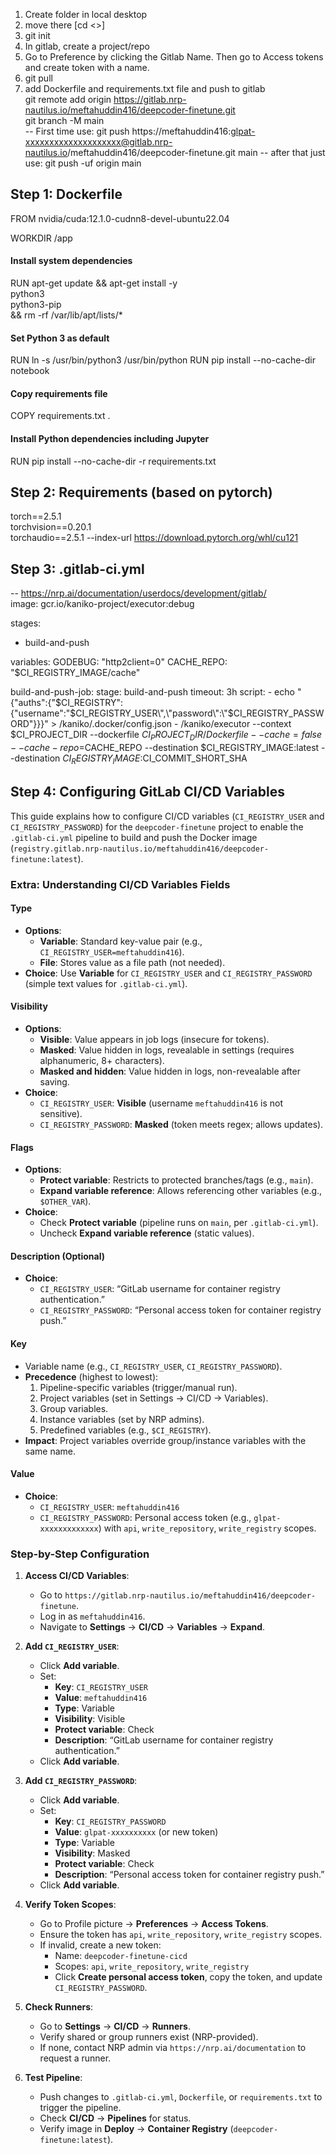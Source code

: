 1. Create folder in local desktop
2. move there [cd <>]
3. git init
4. In gitlab, create a project/repo
5. Go to Preference by clicking the Gitlab Name. Then go to Access tokens and create token with a name.
6. git pull <repo>
7. add Dockerfile and requirements.txt file and push to gitlab <br>
   git remote add origin https://gitlab.nrp-nautilus.io/meftahuddin416/deepcoder-finetune.git <br>
   git branch -M main <br>
   -- First time use:  git push https://meftahuddin416:glpat-xxxxxxxxxxxxxxxxxxxx@gitlab.nrp-nautilus.io/meftahuddin416/deepcoder-finetune.git main
   -- after that just use: git push -uf origin main <br> 
   
## Step 1: Dockerfile
FROM nvidia/cuda:12.1.0-cudnn8-devel-ubuntu22.04

WORKDIR /app

#### Install system dependencies
RUN apt-get update && apt-get install -y \
    python3 \
    python3-pip \
    && rm -rf /var/lib/apt/lists/*

#### Set Python 3 as default
RUN ln -s /usr/bin/python3 /usr/bin/python
RUN pip install --no-cache-dir notebook

#### Copy requirements file
COPY requirements.txt .

#### Install Python dependencies including Jupyter
RUN pip install --no-cache-dir -r requirements.txt 

## Step 2: Requirements (based on pytorch)
torch==2.5.1 <br>
torchvision==0.20.1  <br>
torchaudio==2.5.1 --index-url https://download.pytorch.org/whl/cu121 <br>

## Step 3: .gitlab-ci.yml 
-- https://nrp.ai/documentation/userdocs/development/gitlab/ <br>
image: gcr.io/kaniko-project/executor:debug

stages:
  - build-and-push

variables:
  GODEBUG: "http2client=0"
  CACHE_REPO: "$CI_REGISTRY_IMAGE/cache"

build-and-push-job:
  stage: build-and-push
  timeout: 3h
  script:
    - echo "{\"auths\":{\"$CI_REGISTRY\":{\"username\":\"$CI_REGISTRY_USER\",\"password\":\"$CI_REGISTRY_PASSWORD\"}}}" > /kaniko/.docker/config.json
    - /kaniko/executor
        --context $CI_PROJECT_DIR
        --dockerfile $CI_PROJECT_DIR/Dockerfile
        --cache=false
        --cache-repo=$CACHE_REPO
        --destination $CI_REGISTRY_IMAGE:latest
        --destination $CI_REGISTRY_IMAGE:$CI_COMMIT_SHORT_SHA

## Step 4: Configuring GitLab CI/CD Variables
This guide explains how to configure CI/CD variables (`CI_REGISTRY_USER` and `CI_REGISTRY_PASSWORD`) for the `deepcoder-finetune` project to enable the `.gitlab-ci.yml` pipeline to build and push the Docker image (`registry.gitlab.nrp-nautilus.io/meftahuddin416/deepcoder-finetune:latest`).

### Extra: Understanding CI/CD Variables Fields
#### Type
- **Options**:
  - **Variable**: Standard key-value pair (e.g., `CI_REGISTRY_USER=meftahuddin416`).
  - **File**: Stores value as a file path (not needed).
- **Choice**: Use **Variable** for `CI_REGISTRY_USER` and `CI_REGISTRY_PASSWORD` (simple text values for `.gitlab-ci.yml`).

#### Visibility
- **Options**:
  - **Visible**: Value appears in job logs (insecure for tokens).
  - **Masked**: Value hidden in logs, revealable in settings (requires alphanumeric, 8+ characters).
  - **Masked and hidden**: Value hidden in logs, non-revealable after saving.
- **Choice**:
  - `CI_REGISTRY_USER`: **Visible** (username `meftahuddin416` is not sensitive).
  - `CI_REGISTRY_PASSWORD`: **Masked** (token meets regex; allows updates).

#### Flags
- **Options**:
  - **Protect variable**: Restricts to protected branches/tags (e.g., `main`).
  - **Expand variable reference**: Allows referencing other variables (e.g., `$OTHER_VAR`).
- **Choice**:
  - Check **Protect variable** (pipeline runs on `main`, per `.gitlab-ci.yml`).
  - Uncheck **Expand variable reference** (static values).

#### Description (Optional)
- **Choice**:
  - `CI_REGISTRY_USER`: “GitLab username for container registry authentication.”
  - `CI_REGISTRY_PASSWORD`: “Personal access token for container registry push.”

#### Key
- Variable name (e.g., `CI_REGISTRY_USER`, `CI_REGISTRY_PASSWORD`).
- **Precedence** (highest to lowest):
  1. Pipeline-specific variables (trigger/manual run).
  2. Project variables (set in Settings -> CI/CD -> Variables).
  3. Group variables.
  4. Instance variables (set by NRP admins).
  5. Predefined variables (e.g., `$CI_REGISTRY`).
- **Impact**: Project variables override group/instance variables with the same name.

#### Value
- **Choice**:
  - `CI_REGISTRY_USER`: `meftahuddin416`
  - `CI_REGISTRY_PASSWORD`: Personal access token (e.g., `glpat-xxxxxxxxxxxxx`) with `api`, `write_repository`, `write_registry` scopes.

### Step-by-Step Configuration

1. **Access CI/CD Variables**:
   - Go to `https://gitlab.nrp-nautilus.io/meftahuddin416/deepcoder-finetune`.
   - Log in as `meftahuddin416`.
   - Navigate to **Settings** -> **CI/CD** -> **Variables** -> **Expand**.

2. **Add `CI_REGISTRY_USER`**:
   - Click **Add variable**.
   - Set:
     - **Key**: `CI_REGISTRY_USER`
     - **Value**: `meftahuddin416`
     - **Type**: Variable
     - **Visibility**: Visible
     - **Protect variable**: Check
     - **Description**: “GitLab username for container registry authentication.”
   - Click **Add variable**.

3. **Add `CI_REGISTRY_PASSWORD`**:
   - Click **Add variable**.
   - Set:
     - **Key**: `CI_REGISTRY_PASSWORD`
     - **Value**: `glpat-xxxxxxxxxx` (or new token)
     - **Type**: Variable
     - **Visibility**: Masked
     - **Protect variable**: Check
     - **Description**: “Personal access token for container registry push.”
   - Click **Add variable**.

4. **Verify Token Scopes**:
   - Go to Profile picture -> **Preferences** -> **Access Tokens**.
   - Ensure the token has `api`, `write_repository`, `write_registry` scopes.
   - If invalid, create a new token:
     - Name: `deepcoder-finetune-cicd`
     - Scopes: `api`, `write_repository`, `write_registry`
     - Click **Create personal access token**, copy the token, and update `CI_REGISTRY_PASSWORD`.

5. **Check Runners**:
   - Go to **Settings** -> **CI/CD** -> **Runners**.
   - Verify shared or group runners exist (NRP-provided).
   - If none, contact NRP admin via `https://nrp.ai/documentation` to request a runner.

6. **Test Pipeline**:
   - Push changes to `.gitlab-ci.yml`, `Dockerfile`, or `requirements.txt` to trigger the pipeline.
   - Check **CI/CD** -> **Pipelines** for status.
   - Verify image in **Deploy** -> **Container Registry** (`deepcoder-finetune:latest`).


